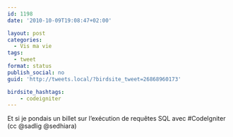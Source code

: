 ```yaml
---
id: 1198
date: '2010-10-09T19:08:47+02:00'

layout: post
categories:
  - Vis ma vie
tags:
  - tweet
format: status
publish_social: no
guid: 'http://tweets.local/?birdsite_tweet=26868960173'

birdsite_hashtags:
    - codeigniter
---
```


Et si je pondais un billet sur l’exécution de requêtes SQL avec #CodeIgniter (cc @sadlig @sedhiara)